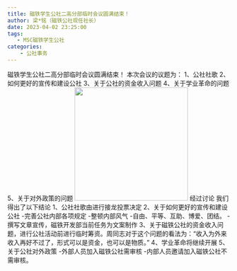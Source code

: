 ```yaml
---
title: 磁铁学生公社二高分部临时会议圆满结束！
author: 梁*铭（磁铁公社现任社长）
date: 2023-04-02 23:25:00
tags:
   - MSC磁铁学生公社
categories: 
    - 公社事务
---
```

磁铁学生公社二高分部临时会议圆满结束！
本次会议的议题为：
1、公社社歌
2、如何更好的宣传和建设公社
3、关于公社的资金收入问题
4、关于学业革命的问题
5、关于对外政策的问题
<img src="https://cdn.staticaly.com/gh/AOME-C/wwwRes/main/index.files/MSC.png" width=256 height=256 />
经过讨论
我们得出了以下结论
1、公社社歌由进行接龙投票决定
2、关于如何更好的宣传和建设公社
  -完善公社内部各项规定
  -整顿内部风气
  -自由、平等、互助、博爱、团结。
  -撰写文章宣传，磁铁开发部当前任务为文案制作
3、关于磁铁公社的资金收入问题，进行公社活动前进行临时筹资。周同志对于这个问题的看法为：“收入为外来收入再好不过了，形式可以是资金，也可以是物质。”
4、学业革命将继续开展
5、关于公社对外政策
  -外部人员加入磁铁公社需审核
  -内部人员邀请加入磁铁公社不需审核。
